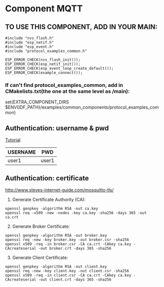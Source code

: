 # Component MQTT

## TO USE THIS COMPONENT, ADD IN YOUR MAIN:
```
#include "nvs_flash.h"
#include "esp_netif.h"
#include "esp_event.h"
#include "protocol_examples_common.h"

ESP_ERROR_CHECK(nvs_flash_init());
ESP_ERROR_CHECK(esp_netif_init());
ESP_ERROR_CHECK(esp_event_loop_create_default());
ESP_ERROR_CHECK(example_connect());
```

### If can't find protocol_examples_common, add in CMakelists.txt(the one at the same level as /main):
set(EXTRA_COMPONENT_DIRS $ENV{IDF_PATH}/examples/common_components/protocol_examples_common)


## Authentication: username & pwd
[Tutorial](http://www.steves-internet-guide.com/mqtt-username-password-example/)

| USERNAME  |    PWD   |
|-----------|----------|
|   user1   |   user1  |


## Authentication: certificate
http://www.steves-internet-guide.com/mosquitto-tls/
1. Generate Certificate Authority (CA):

```
openssl genpkey -algorithm RSA -out ca.key
openssl req -x509 -new -nodes -key ca.key -sha256 -days 365 -out ca.crt
```

2. Generate Broker Certificate:
```
openssl genpkey -algorithm RSA -out broker.key
openssl req -new -key broker.key -out broker.csr -sha256
openssl x509 -req -in broker.csr -CA ca.crt -CAkey ca.key -CAcreateserial -out broker.crt -days 365 -sha256
```

3. Generate Client Certificate:
```
openssl genpkey -algorithm RSA -out client.key
openssl req -new -key client.key -out client.csr -sha256
openssl x509 -req -in client.csr -CA ca.crt -CAkey ca.key -CAcreateserial -out client.crt -days 365 -sha256
```
